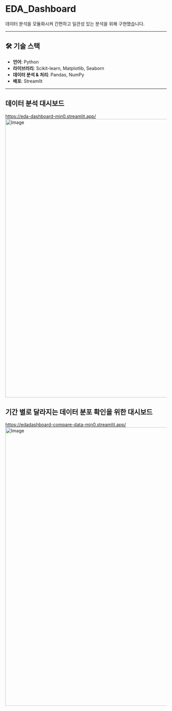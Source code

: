 # EDA_Dashboard
데이터 분석을 모듈화시켜 간편하고 일관성 있는 분석을 위해 구현했습니다.

------
## 🛠️ 기술 스택
- **언어**: Python
- **라이브러리**: Scikit-learn, Matplotlib, Seaborn
- **데이터 분석 & 처리**: Pandas, NumPy
- **배포**: Streamlit
------

## 데이터 분석 대시보드
https://eda-dashboard-min0.streamlit.app/
<img width="1915" height="870" alt="Image" src="https://github.com/user-attachments/assets/bde3103e-8012-4b86-8a57-d2695f062325" />

## 기간 별로 달라지는 데이터 분포 확인을 위한 대시보드
https://edadashboard-compare-data-min0.streamlit.app/
<img width="1912" height="870" alt="Image" src="https://github.com/user-attachments/assets/562d859c-20c0-4278-a8f1-95c4e2b3335d" />

